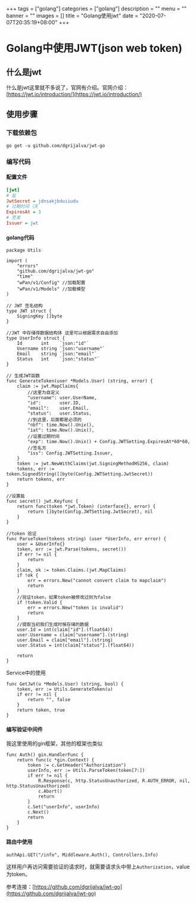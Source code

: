 +++
tags = ["golang"]
categories = ["golang"]
description = ""
menu = ""
banner = ""
images = []
title = "Golang使用jwt"
date = "2020-07-07T20:35:19+08:00"
+++

# Golang中使用JWT(json web token)

## 什么是jwt
什么是jwt这里就不多说了，官网有介绍。官网介绍：[https://jwt.io/introduction/](https://jwt.io/introduction/)

## 使用步骤

### 下载依赖包

```golang
go get -u github.com/dgrijalva/jwt-go

```

### 编写代码

#### 配置文件

```ini
[jwt]
# 盐
JwtSecret = jdnsakjbduiiudu
# 过期时间（天
ExpiresAt = 3
# 签发
Issuer = jwt

```

#### golang代码

```golang
package Utils

import (
	"errors"
	"github.com/dgrijalva/jwt-go"
	"time"
	"wPan/v1/Config" //加载配置
	"wPan/v1/Models" //加载模型
)

// JWT 签名结构
type JWT struct {
	SigningKey []byte
}

//JWT 中存储得数据结构体 这里可以根据需求自由添加
type UserInfo struct {
	Id       int    `json:"id"`
	Username string `json:"username"`
	Email    string `json:"email"`
	Status   int    `json:"status"`
}

// 生成JWT函数
func GenerateToken(user *Models.User) (string, error) {
	claim := jwt.MapClaims{
		//这里为自定义
		"username": user.UserName,
		"id":       user.ID,
		"email":    user.Email,
		"status":   user.Status,
		//到这里，后面都是必须的
		"nbf": time.Now().Unix(),
		"iat": time.Now().Unix(),
		//设置过期时间
		"exp": time.Now().Unix() + Config.JWTSetting.ExpiresAt*60*60,
		//签名方
		"iss": Config.JWTSetting.Issuer,
	}
	token := jwt.NewWithClaims(jwt.SigningMethodHS256, claim)
	tokens, err := token.SignedString([]byte(Config.JWTSetting.JwtSecret))
	return tokens, err
}

//设置盐
func secret() jwt.Keyfunc {
	return func(token *jwt.Token) (interface{}, error) {
		return []byte(Config.JWTSetting.JwtSecret), nil
	}
}

//token 验证
func ParseToken(tokens string) (user *UserInfo, err error) {
	user = &UserInfo{}
	token, err := jwt.Parse(tokens, secret())
	if err != nil {
		return
	}
	claim, ok := token.Claims.(jwt.MapClaims)
	if !ok {
		err = errors.New("cannot convert claim to mapclaim")
		return
	}
	//验证token，如果token被修改过则为false
	if !token.Valid {
		err = errors.New("token is invalid")
		return
	}
	//提取当初我们生成时候存储的数据
	user.Id = int(claim["id"].(float64))
	user.Username = claim["username"].(string)
	user.Email = claim["email"].(string)
	user.Status = int(claim["status"].(float64))

	return
}

```

Service中的使用

```golang
func GetJwt(u *Models.User) (string, bool) {
	token, err := Utils.GenerateToken(u)
	if err != nil {
		return "", false
	}
	return token, true
}

```

#### 编写验证中间件
我这里使用的gin框架，其他的框架也类似
```golang
func Auth() gin.HandlerFunc {
	return func(c *gin.Context) {
		token := c.GetHeader("Authorization")
		userInfo, err := Utils.ParseToken(token[7:])
		if err != nil {
			R.Response(c, http.StatusUnauthorized, R.AUTH_ERROR, nil, http.StatusUnauthorized)
			c.Abort()
			return
		}
		c.Set("userInfo", userInfo)
		c.Next()
		return
	}
}

```

#### 路由中使用
```golang
authApi.GET("/info", Middleware.Auth(), Controllers.Info)

```

这样用户再访问需要验证的请求时，就需要请求头中带上``Authorization``，value为token。

参考连接：[https://github.com/dgrijalva/jwt-go](https://github.com/dgrijalva/jwt-go)